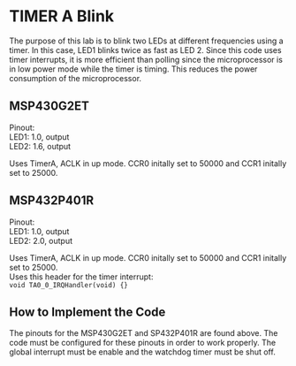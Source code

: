 # TIMER A Blink
The purpose of this lab is to blink two LEDs at different frequencies using a timer. In this case, LED1 blinks twice as fast as LED 2. Since this code uses timer interrupts, it is more efficient than polling since the microprocessor is in low power mode while the timer is timing. This reduces the power consumption of the microprocessor. 


## MSP430G2ET
Pinout:<br/>
LED1: 1.0, output<br/>
LED2: 1.6, output<br/>

Uses TimerA, ACLK in up mode. CCR0 initally set to 50000 and CCR1 initally set to 25000.

## MSP432P401R
Pinout:<br/>
LED1: 1.0, output<br/>
LED2: 2.0, output<br/>

Uses TimerA, ACLK in up mode. CCR0 initally set to 50000 and CCR1 initally set to 25000.<br/>
Uses this header for the timer interrupt:<br/>
`void TA0_0_IRQHandler(void) {}`

## How to Implement the Code
The pinouts for the MSP430G2ET and SP432P401R are found above. The code must be configured for these pinouts in order to work properly. The global interrupt must be enable and the watchdog timer must be shut off.
